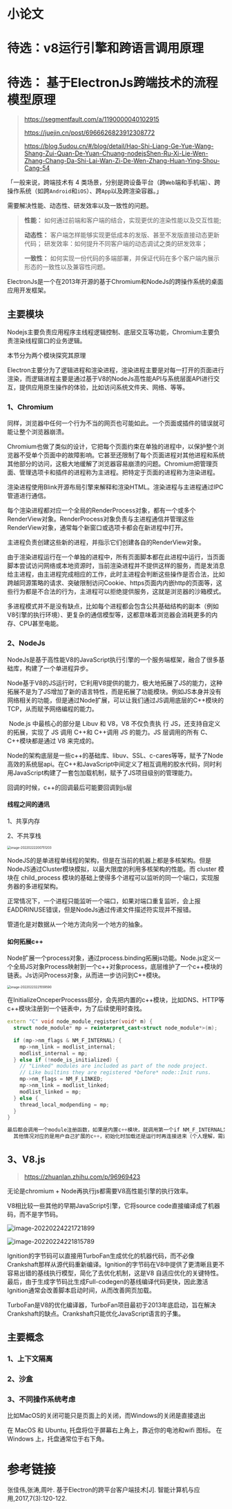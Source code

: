 # 小论文

# 待选：v8运行引擎和跨语言调用原理

# 待选： 基于ElectronJs跨端技术的流程模型原理 

> https://segmentfault.com/a/1190000040102915
>
> https://juejin.cn/post/6966626823912308772
>
> https://blog.5udou.cn/#/blog/detail/Hao-Shi-Liang-Ge-Yue-Wang-Shang-Zui-Quan-De-Yuan-Chuang-nodejsShen-Ru-Xi-Lie-Wen-Zhang-Chang-Da-Shi-Lai-Wan-Zi-De-Wen-Zhang-Huan-Ying-Shou-Cang-54



「一般来说，跨端技术有 4 类场景，分别是跨设备平台（跨`Web`端和手机端）、跨操作系统（如跨`Android`和`iOS`）、跨`App`以及跨渲染容器。」

需要解决性能、动态性、研发效率以及一致性的问题。

> **性能：** 如何通过前端和客户端的结合，实现更优的渲染性能以及交互性能;
>
> **动态性：** 客户端怎样能够实现更低成本的发版、甚至不发版直接动态更新代码；
> 研发效率：如何提升不同客户端的动态调试之类的研发效率；
>
> **一致性：** 如何实现一份代码的多端部署，并保证代码在多个客户端内展示形态的一致性以及兼容性问题。



ElectronJs是一个在2013年开源的基于Chromium和NodeJs的跨操作系统的桌面应用开发框架。



## 主要模块

Nodejs主要负责应用程序主线程逻辑控制、底层交互等功能，Chromium主要负责渲染线程窗口的业务逻辑。

本节分为两个模块探究其原理

Electron主要分为了逻辑进程和渲染进程，渲染进程主要是对每一打开的页面进行渲染，而逻辑进程主要是通过基于V8的NodeJs高性能API与系统层面API进行交互，提供应用原生操作的体验，比如访问系统文件夹、网络、等等。

### 1、Chromium

同样，浏览器中任何一个行为不当的网页也可能如此。一个页面或插件的错误就可能让整个浏览器崩溃。

Chromium也做了类似的设计，它把每个页面约束在单独的进程中，以保护整个浏览器不受单个页面中的故障影响。它甚至还限制了每个页面进程对其他进程和系统其他部分的访问，这极大地缓解了浏览器容易崩溃的问题。Chromium把管理页面、管理选项卡和插件的进程称为主进程。把特定于页面的进程称为渲染进程。



渲染进程使用Blink开源布局引擎来解释和渲染HTML。渲染进程与主进程通过IPC管道进行通信。

每个渲染进程都对应一个全局的RenderProcess对象，都有一个或多个RenderView对象。RenderProcess对象负责与主进程通信并管理这些RenderView对象，通常每个新窗口或选项卡都会在新进程中打开。

主进程负责创建这些新的进程，并指示它们创建各自的RenderView对象。



由于渲染进程运行在一个单独的进程中，所有页面脚本都在此进程中运行，当页面脚本尝试访问网络或本地资源时，当前渲染进程并不提供这样的服务，而是发消息给主进程，由主进程完成相应的工作，此时主进程会判断这些操作是否合法，比如跨越同源策略的请求、突破限制访问Cookie、https页面内内嵌http的页面等，这些行为都是不合法的行为，主进程可以拒绝提供服务，这就是浏览器的沙箱模式。



多进程模式并不是没有缺点，比如每个进程都会包含公共基础结构的副本（例如V8引擎的执行环境）、更复杂的通信模型等，这都意味着浏览器会消耗更多的内存、CPU甚至电能。

### 2、NodeJs

​	NodeJs是基于高性能V8的JavaScript执行引擎的一个服务端框架，融合了很多基础库，构建了一个单进程异步。

​	Node基于V8的JS运行时，它利用V8提供的能力，极大地拓展了JS的能力，这种拓展不是为了JS增加了新的语言特性，而是拓展了功能模块。例如JS本身并没有网络相关的功能，但是通过Node扩展，可以让我们通过JS调用底层的C++模块的TCP，从而赋予网络编程的能力。

​	Node.js 中最核心的部分是 Libuv 和 V8，V8 不仅负责执 行 JS，还支持自定义的拓展，实现了 JS 调用 C++和 C++调用 JS 的能力。JS 层调用的所有 C、C++模块都是通过 V8 来完成的。



​	Node的架构底层是一些c++的基础库、libuv、SSL、c-cares等等，赋予了Node高效的系统层api。在C++和JavaScript中间定义了相互调用的胶水代码，同时利用JavaScript构建了一套包加载机制，赋予了JS项目级别的管理能力。



回调的时候，c++的回调最后可能要回调到js层







#### 线程之间的通讯

1、共享内存

2、不共享栈



<img src="README.assets/image-20220222200751203.png" alt="image-20220222200751203" style="zoom:50%;" />

NodeJS的是单进程单线程的架构，但是在当前的机器上都是多核架构。但是NodeJS通过Cluster模块模拟，以最大限度的利用多核架构的性能。而 cluster 模块在 child_process 模块的基础上使得多个进程可以监听的同一个端口，实现服务器的多进程架构。

正常情况下，一个进程只能监听一个端口，如果对端口重复监听，会上报EADDRINUSE错误，但是NodeJs通过传递文件描述符实现并不报错。



管道化是对数据从一个地方流向另一个地方的抽象。



#### 如何拓展c++ 

Node扩展一个process对象，通过process.binding拓展js功能。Node.js定义一个全局JS对象Process映射到一个c++对象process，底层维护了一个c++模块的链表。Js访问Process对象，从而进一步访问到C++模块。

<img src="README.assets/image-20220223221559590.png" alt="image-20220223221559590" style="zoom:50%;" />

在InitializeOnceperProcesss部分，会先把内置的c++模块，比如DNS、HTTP等c++模块注册到一个链表中，为了后续使用时查找。

```c++
extern "C" void node_module_register(void* m) {
  struct node_module* mp = reinterpret_cast<struct node_module*>(m);

  if (mp->nm_flags & NM_F_INTERNAL) {
    mp->nm_link = modlist_internal;
    modlist_internal = mp;
  } else if (!node_is_initialized) {
    // "Linked" modules are included as part of the node project.
    // Like builtins they are registered *before* node::Init runs.
    mp->nm_flags = NM_F_LINKED;
    mp->nm_link = modlist_linked;
    modlist_linked = mp;
  } else {
    thread_local_modpending = mp;
  }
}

最后都会调用一个module注册函数，如果是内置c++模块，就调用第一个if NM_F_INTERNAL为true；
  其他情况对应的是用户自己扩展的c++，初始化时加载还是运行时再连接进来（个人理解，需进一步确认）
```





## 3、V8.js

>
>
>https://zhuanlan.zhihu.com/p/96969423

无论是chromium + Node再执行js都需要V8高性能引擎的执行效率。

V8相比较一些其他的早期JavaScript引擎，它将source code直接编译成了机器码，而不是字节码。

![image-20220224221721899](README.assets/image-20220224221721899.png)



![image-20220224221815789](README.assets/image-20220224221815789.png)



Ignition的字节码可以直接用TurboFan生成优化的机器代码，而不必像Crankshaft那样从源代码重新编译。Ignition的字节码在V8中提供了更清晰且更不容易出错的基线执行模型，简化了去优化机制，这是V8 自适应优化的关键特性。最后，由于生成字节码比生成Full-codegen的基线编译代码更快，因此激活Ignition通常会改善脚本启动时间，从而改善网页加载。

TurboFan是V8的优化编译器，TurboFan项目最初于2013年底启动，旨在解决Crankshaft的缺点。Crankshaft只能优化JavaScript语言的子集。





## 主要概念

### 1、上下文隔离

### 2、沙盒

### 3、不同操作系统考虑

比如MacOS的关闭可能只是页面上的关闭，而Windows的关闭是直接退出

在 MacOS 和 Ubuntu, 托盘将位于屏幕右上角上，靠近你的电池和wifi 图标。 在 Windows 上，托盘通常位于右下角。







# 参考链接

张佳伟,张涛,周叶. 基于Electron的跨平台客户端技术[J]. 智能计算机与应用,2017,7(3):120-122.